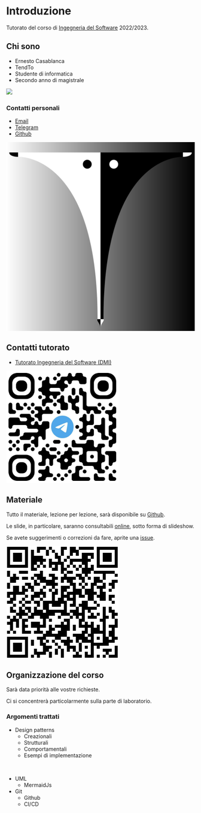 # Introduzione

Tutorato del corso di [Ingegneria del Software](https://web.dmi.unict.it/corsi/l-31/insegnamenti?seuid=609219B7-63E2-417A-BDFD-A86B9856BAF1) 2022/2023.

<!-- New section -->

## Chi sono

<div class="cols">

- Ernesto Casablanca
- TendTo
- Studente di informatica
- Secondo anno di magistrale

<img src="./img/Blorin.png" width="300px"/></img>

</div>

<!-- New subsection -->

### Contatti personali

<div class="cols">

- [Email](mailto:casablancaernesto@gmail.com)
- [Telegram](https://t.me/TendTo)
- [Github](https://github.com/TendTo)

![Tend](./img/Tend.svg)

</div>

<!-- New section -->

## Contatti tutorato

<div class="cols">

- [Tutorato Ingegneria del Software (DMI)](https://t.me/+VgP5Dogke9phOTY0)

<img src="./img/telegram_group.jpg" width="300px"/></img>

</div>

<!-- New section -->

## Materiale

<div class="cols">

<div>

Tutto il materiale, lezione per lezione, sarà disponibile su [Github](https://github.com/TendTo/Tutorato-Ingegneria-del-Software).

Le slide, in particolare, saranno consultabili [online](https://tendto.github.io/Tutorato-Ingegneria-del-Software), sotto forma di slideshow.

<!-- .element: class="fragment" data-fragment-index="1" -->

Se avete suggerimenti o correzioni da fare, aprite una [issue](https://github.com/TendTo/Tutorato-Ingegneria-del-Software/issues).

<!-- .element: class="fragment" data-fragment-index="2" -->

</div>

![Github](./img/github.png)

</div>

<!-- New section -->

## Organizzazione del corso

Sarà data priorità alle vostre richieste.

Ci si concentrerà particolarmente sulla parte di laboratorio.

<!-- .element: class="fragment" data-fragment-index="1" -->

<!-- New subsection -->

### Argomenti trattati

<div class="cols">

- Design patterns
  - Creazionali
  - Strutturali
  - Comportamentali
  - Esempi di implementazione

<br>

- UML
  - MermaidJs
- Git
  - Github
  - CI/CD

</div>

